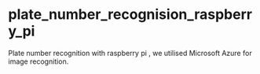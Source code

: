 # plate_number_recognision_raspberry_pi
Plate number recognition with raspberry pi ,  we utilised Microsoft Azure for image recognition.
